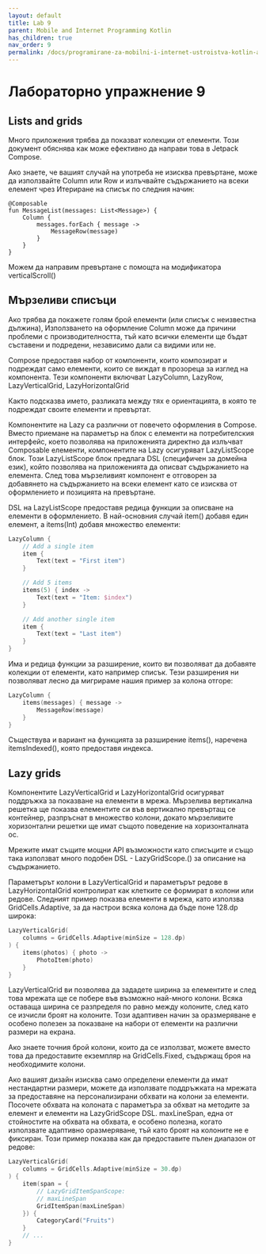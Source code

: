 ```yaml
---
layout: default
title: Lab 9
parent: Mobile and Internet Programming Kotlin
has_children: true
nav_order: 9
permalink: /docs/programirane-za-mobilni-i-internet-ustroistva-kotlin-аео/laboratorno-uprazhnenie-9
---
```


# Лабораторно упражнение 9

## Lists and grids

Много приложения трябва да показват колекции от елементи. Този документ обяснява как може ефективно да направи това в Jetpack Compose.

Ако знаете, че вашият случай на употреба не изисква превъртане, може да използвайте Column или Row и излъчвайте съдържанието на всеки елемент чрез Итериране на списък по следния начин:

```koitlin
@Composable
fun MessageList(messages: List<Message>) {
    Column {
        messages.forEach { message ->
            MessageRow(message)
        }
    }
}
```

Можем да направим превъртане с помощта на модификатора verticalScroll()

## Мързеливи списъци

Ако трябва да покажете голям брой елементи (или списък с неизвестна дължина), Използването на оформление Column може да причини проблеми с производителността, тъй като всички елементи ще бъдат съставени и подредени, независимо дали са видими или не.

Compose предоставя набор от компоненти, които композират и подреждат само елементи, които се виждат в прозореца за изглед на компонента. Тези компоненти включват LazyColumn, LazyRow, LazyVerticalGrid, LazyHorizontalGrid

Както подсказва името, разликата между тях е ориентацията, в която те подреждат своите елементи и превъртат.

Компонентите на Lazy са различни от повечето оформления в Compose. Вместо приемане на параметър на блок с елементи на потребителския интерфейс, което позволява на приложенията директно да излъчват Composable елементи, компонентите на Lazy осигуряват LazyListScope блок. Този LazyListScope блок предлага DSL (специфичен за домейна език), който позволява на приложенията да описват съдържанието на елемента. След това мързеливият компонент е отговорен за добавянето на съдържанието на всеки елемент като се изисква от оформлението и позицията на превъртане.

DSL на LazyListScope предоставя редица функции за описване на елементи в оформлението. В най-основния случай item() добавя един елемент, а items(Int) добавя множество елементи:

```kotlin
LazyColumn {
    // Add a single item
    item {
        Text(text = "First item")
    }

    // Add 5 items
    items(5) { index ->
        Text(text = "Item: $index")
    }

    // Add another single item
    item {
        Text(text = "Last item")
    }
}
```

Има и редица функции за разширение, които ви позволяват да добавяте колекции от елементи, като например списък. Тези разширения ни позволяват лесно да мигрираме нашия пример за колона отгоре:

```kotlin
LazyColumn {
    items(messages) { message ->
        MessageRow(message)
    }
}
```

Съществува и вариант на функцията за разширение items(), наречена itemsIndexed(), която предоставя индекса.

## Lazy grids

Компонентите LazyVerticalGrid и LazyHorizontalGrid осигуряват поддръжка за показване на елементи в мрежа. Мързелива вертикална решетка ще показва елементите си във вертикално превъртащ се контейнер, разпръснат в множество колони, докато мързеливите хоризонтални решетки ще имат същото поведение на хоризонталната ос.

Мрежите имат същите мощни API възможности като списъците и също така използват много подобен DSL - LazyGridScope.() за описание на съдържанието.

Параметърът колони в LazyVerticalGrid и параметърът редове в LazyHorizontalGrid контролират как клетките се формират в колони или редове. Следният пример показва елементи в мрежа, като използва GridCells.Adaptive, за да настрои всяка колона да бъде поне 128.dp широка:

```kotlin
LazyVerticalGrid(
    columns = GridCells.Adaptive(minSize = 128.dp)
) {
    items(photos) { photo ->
        PhotoItem(photo)
    }
}
```

LazyVerticalGrid ви позволява да зададете ширина за елементите и след това мрежата ще се побере във възможно най-много колони. Всяка оставаща ширина се разпределя по равно между колоните, след като се изчисли броят на колоните. Този адаптивен начин за оразмеряване е особено полезен за показване на набори от елементи на различни размери на екрана.

Ако знаете точния брой колони, които да се използват, можете вместо това да предоставите екземпляр на GridCells.Fixed, съдържащ броя на необходимите колони.

Ако вашият дизайн изисква само определени елементи да имат нестандартни размери, можете да използвате поддръжката на мрежата за предоставяне на персонализирани обхвати на колони за елементи. Посочете обхвата на колоната с параметъра за обхват на методите за елемент и елементи на LazyGridScope DSL. maxLineSpan, една от стойностите на обхвата на обхвата, е особено полезна, когато използвате адаптивно оразмеряване, тъй като броят на колоните не е фиксиран. Този пример показва как да предоставите пълен диапазон от редове:

```kotlin
LazyVerticalGrid(
    columns = GridCells.Adaptive(minSize = 30.dp)
) {
    item(span = {
        // LazyGridItemSpanScope:
        // maxLineSpan
        GridItemSpan(maxLineSpan)
    }) {
        CategoryCard("Fruits")
    }
    // ...
}
```


